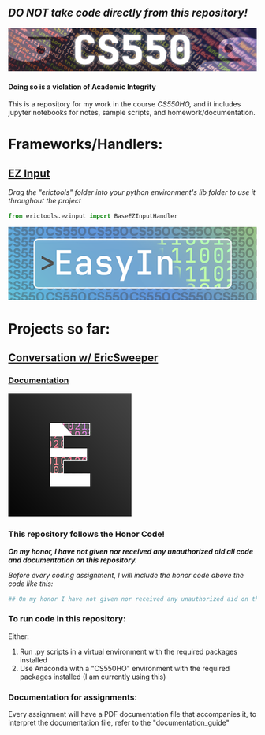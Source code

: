 ## *DO NOT take code directly from this repository!*
![CS550ClassBanner](media/CS550Banner.png)
#### Doing so is a violation of Academic Integrity

This is a repository for my work in the course *CS550HO,* and it includes jupyter notebooks for notes, sample scripts, and homework/documentation.

# Frameworks/Handlers:
## [EZ Input](erictools/ezinput.py)
*Drag the "erictools" folder into your python environment's lib folder to use it throughout the project* 
```python
from erictools.ezinput import BaseEZInputHandler
```
![EasyIn](media/easyin.png)

# Projects so far:
## [Conversation w/ EricSweeper](homework/class_2/conversation.py)
### [Documentation](homework/class_2/conversationpydoc.pdf)
![Ericsweeper](media/Ericsweeper_thumb.png)


### This repository follows the Honor Code!

**_On my honor, I have not given nor received any unauthorized aid all code and documentation on this repository._**

*Before every coding assignment, I will include the honor code above the code like this:*

```python
## On my honor I have not given nor received any unauthorized aid on this assignment/exam.
```

### To run code in this repository:
Either:

1. Run .py scripts in a virtual environment with the required packages installed
2. Use Anaconda with a "CS550HO" environment with the required packages installed (I am currently using this)

### Documentation for assignments:
Every assignment will have a PDF documentation file that accompanies it, to interpret the documentation file, refer to the "documentation_guide"